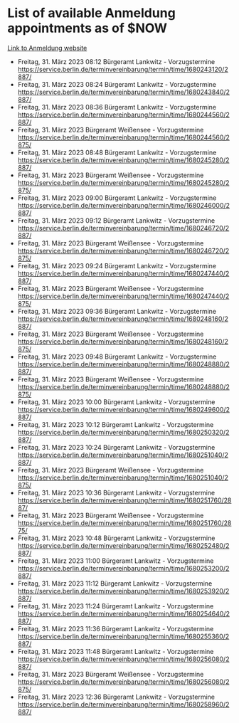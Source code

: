 # List of available Anmeldung appointments as of $NOW
[Link to Anmeldung website](https://service.berlin.de/terminvereinbarung/termin/tag.php?termin=1&anliegen[]=120686&dienstleisterlist=122210,122217,327316,122219,327312,122227,327314,122231,327346,122243,327348,122254,122252,329742,122260,329745,122262,329748,122271,327278,122273,327274,122277,327276,330436,122280,327294,122282,327290,122284,327292,122291,327270,122285,327266,122286,327264,122296,327268,150230,329760,122297,327286,122294,327284,122312,329763,122314,329775,122304,327330,122311,327334,122309,327332,317869,122281,327352,122279,329772,122283,122276,327324,122274,327326,122267,329766,122246,327318,122251,327320,122257,327322,122208,327298,122226,327300&herkunft=http%3A%2F%2Fservice.berlin.de%2Fdienstleistung%2F120686%2F)
- Freitag, 31. März 2023 08:12 Bürgeramt Lankwitz - Vorzugstermine https://service.berlin.de/terminvereinbarung/termin/time/1680243120/2887/
- Freitag, 31. März 2023 08:24 Bürgeramt Lankwitz - Vorzugstermine https://service.berlin.de/terminvereinbarung/termin/time/1680243840/2887/
- Freitag, 31. März 2023 08:36 Bürgeramt Lankwitz - Vorzugstermine https://service.berlin.de/terminvereinbarung/termin/time/1680244560/2887/
- Freitag, 31. März 2023  Bürgeramt Weißensee - Vorzugstermine https://service.berlin.de/terminvereinbarung/termin/time/1680244560/2875/
- Freitag, 31. März 2023 08:48 Bürgeramt Lankwitz - Vorzugstermine https://service.berlin.de/terminvereinbarung/termin/time/1680245280/2887/
- Freitag, 31. März 2023  Bürgeramt Weißensee - Vorzugstermine https://service.berlin.de/terminvereinbarung/termin/time/1680245280/2875/
- Freitag, 31. März 2023 09:00 Bürgeramt Lankwitz - Vorzugstermine https://service.berlin.de/terminvereinbarung/termin/time/1680246000/2887/
- Freitag, 31. März 2023 09:12 Bürgeramt Lankwitz - Vorzugstermine https://service.berlin.de/terminvereinbarung/termin/time/1680246720/2887/
- Freitag, 31. März 2023  Bürgeramt Weißensee - Vorzugstermine https://service.berlin.de/terminvereinbarung/termin/time/1680246720/2875/
- Freitag, 31. März 2023 09:24 Bürgeramt Lankwitz - Vorzugstermine https://service.berlin.de/terminvereinbarung/termin/time/1680247440/2887/
- Freitag, 31. März 2023  Bürgeramt Weißensee - Vorzugstermine https://service.berlin.de/terminvereinbarung/termin/time/1680247440/2875/
- Freitag, 31. März 2023 09:36 Bürgeramt Lankwitz - Vorzugstermine https://service.berlin.de/terminvereinbarung/termin/time/1680248160/2887/
- Freitag, 31. März 2023  Bürgeramt Weißensee - Vorzugstermine https://service.berlin.de/terminvereinbarung/termin/time/1680248160/2875/
- Freitag, 31. März 2023 09:48 Bürgeramt Lankwitz - Vorzugstermine https://service.berlin.de/terminvereinbarung/termin/time/1680248880/2887/
- Freitag, 31. März 2023  Bürgeramt Weißensee - Vorzugstermine https://service.berlin.de/terminvereinbarung/termin/time/1680248880/2875/
- Freitag, 31. März 2023 10:00 Bürgeramt Lankwitz - Vorzugstermine https://service.berlin.de/terminvereinbarung/termin/time/1680249600/2887/
- Freitag, 31. März 2023 10:12 Bürgeramt Lankwitz - Vorzugstermine https://service.berlin.de/terminvereinbarung/termin/time/1680250320/2887/
- Freitag, 31. März 2023 10:24 Bürgeramt Lankwitz - Vorzugstermine https://service.berlin.de/terminvereinbarung/termin/time/1680251040/2887/
- Freitag, 31. März 2023  Bürgeramt Weißensee - Vorzugstermine https://service.berlin.de/terminvereinbarung/termin/time/1680251040/2875/
- Freitag, 31. März 2023 10:36 Bürgeramt Lankwitz - Vorzugstermine https://service.berlin.de/terminvereinbarung/termin/time/1680251760/2887/
- Freitag, 31. März 2023  Bürgeramt Weißensee - Vorzugstermine https://service.berlin.de/terminvereinbarung/termin/time/1680251760/2875/
- Freitag, 31. März 2023 10:48 Bürgeramt Lankwitz - Vorzugstermine https://service.berlin.de/terminvereinbarung/termin/time/1680252480/2887/
- Freitag, 31. März 2023 11:00 Bürgeramt Lankwitz - Vorzugstermine https://service.berlin.de/terminvereinbarung/termin/time/1680253200/2887/
- Freitag, 31. März 2023 11:12 Bürgeramt Lankwitz - Vorzugstermine https://service.berlin.de/terminvereinbarung/termin/time/1680253920/2887/
- Freitag, 31. März 2023 11:24 Bürgeramt Lankwitz - Vorzugstermine https://service.berlin.de/terminvereinbarung/termin/time/1680254640/2887/
- Freitag, 31. März 2023 11:36 Bürgeramt Lankwitz - Vorzugstermine https://service.berlin.de/terminvereinbarung/termin/time/1680255360/2887/
- Freitag, 31. März 2023 11:48 Bürgeramt Lankwitz - Vorzugstermine https://service.berlin.de/terminvereinbarung/termin/time/1680256080/2887/
- Freitag, 31. März 2023  Bürgeramt Weißensee - Vorzugstermine https://service.berlin.de/terminvereinbarung/termin/time/1680256080/2875/
- Freitag, 31. März 2023 12:36 Bürgeramt Lankwitz - Vorzugstermine https://service.berlin.de/terminvereinbarung/termin/time/1680258960/2887/
